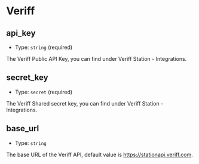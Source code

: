 
Veriff
======



api_key
-------

- Type: `string` (required)

The Veriff Public API Key, you can find under Veriff Station - Integrations.



secret_key
----------

- Type: `secret` (required)

The Veriff Shared secret key, you can find under Veriff Station - Integrations.



base_url
--------

- Type: `string` 

The base URL of the Veriff API, default value is https://stationapi.veriff.com.
